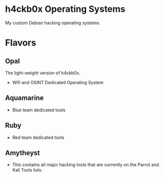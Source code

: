 # h4ckb0x Operating Systems
My custom Debian hacking operating systems

# Flavors
## Opal
The light-weight version of h4ckb0x.
* Wifi and OSINT Dedicated Operating System

## Aquamarine
* Blue team dedicated tools

## Ruby
* Red team dedicated tools

## Amytheyst
* This contains all major hacking tools that are currently on the Parrot and Kali Tools lists.
